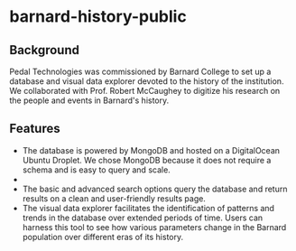 # barnard-history-public

## Background
Pedal Technologies was commissioned by Barnard College to set up a database and visual data explorer devoted to the history of the institution. We collaborated with Prof. Robert McCaughey to digitize his research on the people and events in Barnard's history.

## Features
- The database is powered by MongoDB and hosted on a DigitalOcean Ubuntu Droplet. We chose MongoDB because it does not require a schema and is easy to query and scale.
- 
- The basic and advanced search options query the database and return results on a clean and user-friendly results page.
- The visual data explorer facilitates the identification of patterns and trends in the database over extended periods of time. Users can harness this tool to see how various parameters change in the Barnard population over different eras of its history.
